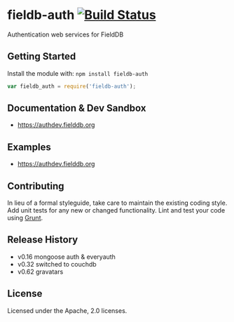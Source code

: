 # fieldb-auth [![Build Status](https://secure.travis-ci.org/OpenSourceFieldlinguistics/AuthenticationWebService.png?branch=master)](http://travis-ci.org/OpenSourceFieldlinguistics/AuthenticationWebService)

Authentication web services for FieldDB

## Getting Started
Install the module with: `npm install fieldb-auth`

```javascript
var fieldb_auth = require('fieldb-auth');
```

## Documentation & Dev Sandbox
* https://authdev.fielddb.org

## Examples
* https://authdev.fielddb.org

## Contributing
In lieu of a formal styleguide, take care to maintain the existing coding style. Add unit tests for any new or changed functionality. Lint and test your code using [Grunt](http://gruntjs.com/).

## Release History
* v0.16  mongoose auth & everyauth 
* v0.32  switched to couchdb 
* v0.62  gravatars

## License
Licensed under the Apache, 2.0 licenses.
